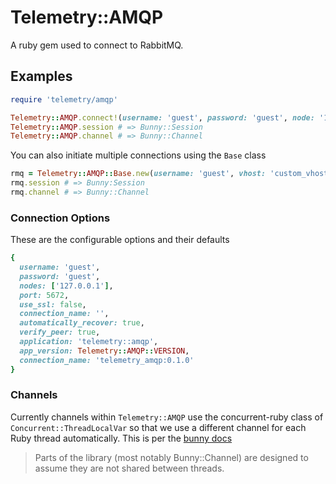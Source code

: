 # Telemetry::AMQP
A ruby gem used to connect to RabbitMQ. 

## Examples
```ruby
require 'telemetry/amqp'

Telemetry::AMQP.connect!(username: 'guest', password: 'guest', node: '127.0.0.1')
Telemetry::AMQP.session # => Bunny::Session
Telemetry::AMQP.channel # => Bunny::Channel
```

You can also initiate multiple connections using the `Base` class
```ruby
rmq = Telemetry::AMQP::Base.new(username: 'guest', vhost: 'custom_vhost')
rmq.session # => Bunny:Session
rmq.channel # => Bunny::Channel
```

### Connection Options
These are the configurable options and their defaults
```ruby
{
  username: 'guest',
  password: 'guest',
  nodes: ['127.0.0.1'],
  port: 5672,
  use_ssl: false,
  connection_name: '',
  automatically_recover: true,
  verify_peer: true,
  application: 'telemetry::amqp',
  app_version: Telemetry::AMQP::VERSION,
  connection_name: 'telemetry_amqp:0.1.0'
}
```

### Channels
Currently channels within `Telemetry::AMQP` use the concurrent-ruby class of `Concurrent::ThreadLocalVar` so that we 
use a different channel for each Ruby thread automatically. This is per the [bunny docs](http://rubybunny.info/articles/concurrency.html)
> Parts of the library (most notably Bunny::Channel) are designed to assume they are not shared between threads.

